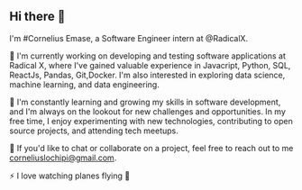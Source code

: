 ## Hi there 👋

I'm #Cornelius Emase, a Software Engineer intern at @RadicalX.

🔭 I'm currently working on developing and testing software applications at Radical X, where I've gained valuable experience in Javacript, Python, SQL, ReactJs, Pandas, Git,Docker. I'm also interested in exploring data science, machine learning, and data engineering.

🌱 I'm constantly learning and growing my skills in software development, and I'm always on the lookout for new challenges and opportunities. In my free time, I enjoy experimenting with new technologies, contributing to open source projects, and attending tech meetups.

💬 If you'd like to chat or collaborate on a project, feel free to reach out to me corneliuslochipi@gmail.com.

⚡ I love watching planes flying 🤩
